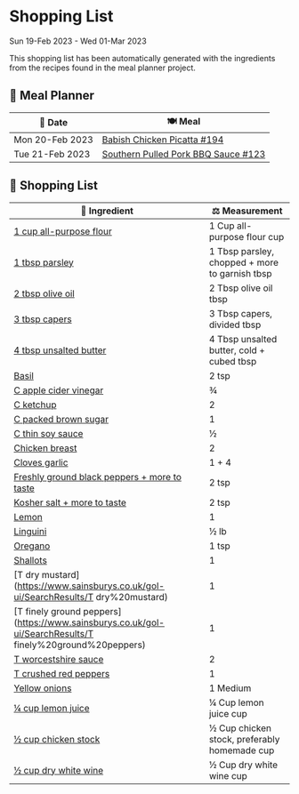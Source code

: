 # Shopping List

Sun 19-Feb 2023 - Wed 01-Mar 2023

This shopping list has been automatically generated with the ingredients from the recipes found in the meal planner project.

## 📅 Meal Planner

|📅 Date| 🍽️ Meal|
|----|----|
|Mon 20-Feb 2023|[Babish Chicken Picatta #194](https://github.com/bryanbr23/Recipes/issues/194)|
|Tue 21-Feb 2023|[Southern Pulled Pork BBQ Sauce #123](https://github.com/bryanbr23/Recipes/issues/123)|

## 🛒 Shopping List

| 🍌 Ingredient| ⚖️ Measurement|
|----------|-----------|
|[1 cup all-purpose flour](https://www.sainsburys.co.uk/gol-ui/SearchResults/1%20cup%20all-purpose%20flour)|1 Cup all-purpose flour cup|
|[1 tbsp parsley](https://www.sainsburys.co.uk/gol-ui/SearchResults/1%20tbsp%20parsley)|1 Tbsp parsley, chopped + more to garnish tbsp|
|[2 tbsp olive oil](https://www.sainsburys.co.uk/gol-ui/SearchResults/2%20tbsp%20olive%20oil)|2 Tbsp olive oil tbsp|
|[3 tbsp capers](https://www.sainsburys.co.uk/gol-ui/SearchResults/3%20tbsp%20capers)|3 Tbsp capers, divided tbsp|
|[4 tbsp unsalted butter](https://www.sainsburys.co.uk/gol-ui/SearchResults/4%20tbsp%20unsalted%20butter)|4 Tbsp unsalted butter, cold + cubed tbsp|
|[Basil](https://www.sainsburys.co.uk/gol-ui/SearchResults/Basil)|2 tsp|
|[C apple cider vinegar](https://www.sainsburys.co.uk/gol-ui/SearchResults/C%20apple%20cider%20vinegar)|¾|
|[C ketchup](https://www.sainsburys.co.uk/gol-ui/SearchResults/C%20ketchup)|2|
|[C packed brown sugar](https://www.sainsburys.co.uk/gol-ui/SearchResults/C%20packed%20brown%20sugar)|1|
|[C thin soy sauce](https://www.sainsburys.co.uk/gol-ui/SearchResults/C%20thin%20soy%20sauce)|½|
|[Chicken breast](https://www.sainsburys.co.uk/gol-ui/SearchResults/Chicken%20breast)|2|
|[Cloves garlic](https://www.sainsburys.co.uk/gol-ui/SearchResults/Cloves%20garlic)|1 + 4|
|[Freshly ground black peppers + more to taste](https://www.sainsburys.co.uk/gol-ui/SearchResults/Freshly%20ground%20black%20peppers%20+%20more%20to%20taste)|2 tsp|
|[Kosher salt + more to taste](https://www.sainsburys.co.uk/gol-ui/SearchResults/Kosher%20salt%20+%20more%20to%20taste)|2 tsp|
|[Lemon](https://www.sainsburys.co.uk/gol-ui/SearchResults/Lemon)|1|
|[Linguini](https://www.sainsburys.co.uk/gol-ui/SearchResults/Linguini)|½ lb|
|[Oregano](https://www.sainsburys.co.uk/gol-ui/SearchResults/Oregano)|1 tsp|
|[Shallots](https://www.sainsburys.co.uk/gol-ui/SearchResults/Shallots)|1|
|[T	dry mustard](https://www.sainsburys.co.uk/gol-ui/SearchResults/T	dry%20mustard)|1|
|[T	finely ground peppers](https://www.sainsburys.co.uk/gol-ui/SearchResults/T	finely%20ground%20peppers)|1|
|[T  worcestshire sauce](https://www.sainsburys.co.uk/gol-ui/SearchResults/T%20%20worcestshire%20sauce)|2|
|[T crushed red peppers](https://www.sainsburys.co.uk/gol-ui/SearchResults/T%20crushed%20red%20peppers)|1|
|[Yellow onions](https://www.sainsburys.co.uk/gol-ui/SearchResults/Yellow%20onions)|1	Medium|
|[¼ cup lemon juice](https://www.sainsburys.co.uk/gol-ui/SearchResults/¼%20cup%20lemon%20juice)|¼ Cup lemon juice cup|
|[½ cup chicken stock](https://www.sainsburys.co.uk/gol-ui/SearchResults/½%20cup%20chicken%20stock)|½ Cup chicken stock, preferably homemade cup|
|[½ cup dry white wine](https://www.sainsburys.co.uk/gol-ui/SearchResults/½%20cup%20dry%20white%20wine)|½ Cup dry white wine cup|
